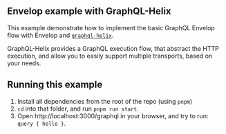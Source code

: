 ## Envelop example with GraphQL-Helix

This example demonstrate how to implement the basic GraphQL Envelop flow with Envelop and [`graphql-helix`](https://github.com/contrawork/graphql-helix).

GraphQL-Helix provides a GraphQL execution flow, that abstract the HTTP execution, and allow you to easily support multiple transports, based on your needs.

## Running this example

1. Install all dependencies from the root of the repo (using `pnpm`)
2. `cd` into that folder, and run `pnpm run start`.
3. Open http://localhost:3000/graphql in your browser, and try to run: `query { hello }`.
